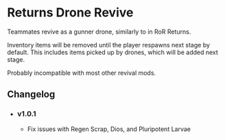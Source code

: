 # Returns Drone Revive

Teammates revive as a gunner drone, similarly to in RoR Returns. 

Inventory items will be removed until the player respawns next stage by default.
This includes items picked up by drones, which will be added next stage.

Probably incompatible with most other revival mods.


## Changelog

- ### v1.0.1
    - Fix issues with Regen Scrap, Dios, and Pluripotent Larvae
